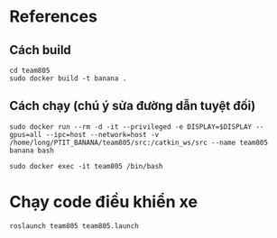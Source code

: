 # References

## Cách build

```
cd team805
sudo docker build -t banana .
```

## Cách chạy (chú ý sửa đường dẫn tuyệt đối)


```
sudo docker run --rm -d -it --privileged -e DISPLAY=$DISPLAY --gpus=all --ipc=host --network=host -v /home/long/PTIT_BANANA/team805/src:/catkin_ws/src --name team805 banana bash
```
```
sudo docker exec -it team805 /bin/bash
```

# Chạy code điều khiển xe 
```
roslaunch team805 team805.launch
```

